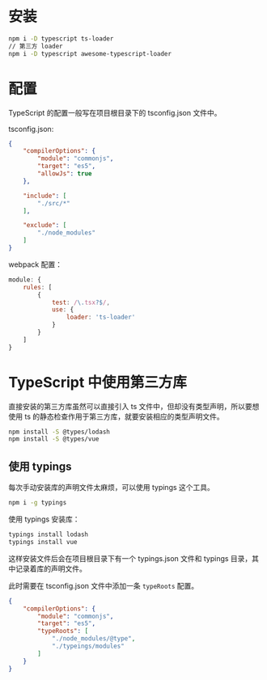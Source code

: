 # 安装

```sh
npm i -D typescript ts-loader
// 第三方 loader
npm i -D typescript awesome-typescript-loader
```

# 配置

TypeScript 的配置一般写在项目根目录下的 tsconfig.json 文件中。

tsconfig.json:

```json
{
    "compilerOptions": {
        "module": "commonjs",
        "target": "es5",
        "allowJs": true
    },

    "include": [
        "./src/*"
    ],

    "exclude": [
        "./node_modules"
    ]
}
```

webpack 配置：

```js
module: {
    rules: [
        {
            test: /\.tsx?$/,
            use: {
                loader: 'ts-loader'
            }
        }
    ]
}
```

# TypeScript 中使用第三方库

直接安装的第三方库虽然可以直接引入 ts 文件中，但却没有类型声明，所以要想使用 ts 的静态检查作用于第三方库，就要安装相应的类型声明文件。

```sh
npm install -S @types/lodash
npm install -S @types/vue
```

## 使用 typings

每次手动安装库的声明文件太麻烦，可以使用 typings 这个工具。

```sh
npm i -g typings
```

使用 typings 安装库：

```sh
typings install lodash
typings install vue
```

这样安装文件后会在项目根目录下有一个 typings.json 文件和 typings 目录，其中记录着库的声明文件。

此时需要在 tsconfig.json 文件中添加一条 `typeRoots` 配置。

```json
{
    "compilerOptions": {
        "module": "commonjs",
        "target": "es5",
        "typeRoots": [
            "./node_modules/@type",
            "./typeings/modules"
        ]
    }
}
```
